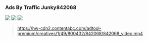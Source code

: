 ### Ads By Traffic Junky842068
![](https://hw-cdn2.contentabc.com/adtool-premium/creatives/1/49/800432/842068/842068_video_low.webp)
![](https://hw-cdn2.contentabc.com/adtool-premium/creatives/1/49/800432/842068/842068_video.webp)
![](https://hw-cdn2.contentabc.com/adtool-premium/creatives/1/49/800432/842068/842068_video.gif)
>https://hw-cdn2.contentabc.com/adtool-premium/creatives/1/49/800432/842068/842068_video.mp4
